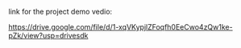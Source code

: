 link for the project demo vedio:

https://drive.google.com/file/d/1-xqVKypjlZFoqfh0EeCwo4zQw1ke-pZk/view?usp=drivesdk
